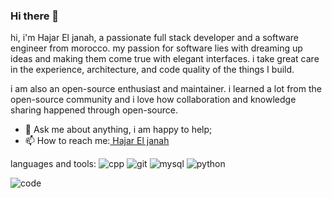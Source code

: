 ### Hi there 👋

hi, i'm Hajar El janah, a passionate full stack developer and a software engineer from morocco. my passion for software lies with dreaming up ideas and making them come true with elegant interfaces. i take great care in the experience, architecture, and code quality of the things I build.

i am also an open-source enthusiast and maintainer. i learned a lot from the open-source community and i love how collaboration and knowledge sharing happened through open-source.

- 💬 Ask me about anything, i am happy to help;
- 📫 How to reach me:[ Hajar El janah](https://www.linkedin.com/in/hajareljanah/)

languages and tools:
![cpp](https://user-images.githubusercontent.com/102053931/192807571-a7419ae4-fcbe-49bd-bb65-464ed13291f5.png)
![git](https://user-images.githubusercontent.com/102053931/192807574-df4b779a-727a-462d-925d-57bfb770e824.png)
![mysql](https://user-images.githubusercontent.com/102053931/192807576-91161dde-2728-43ba-9d5c-75c09749fbd9.png)
![python](https://user-images.githubusercontent.com/102053931/192807578-4d6c9e8f-154c-45ca-81bc-e33259c2c98a.png)


![code](https://user-images.githubusercontent.com/102053931/192801323-d2162eeb-7382-4529-a636-eafb5fa7a29f.gif)
